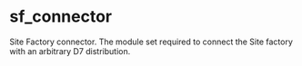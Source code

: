 sf_connector
=============

Site Factory connector. The module set required to connect the Site factory with an arbitrary D7 distribution.
